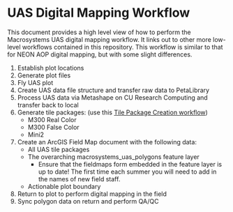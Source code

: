 # UAS Digital Mapping Workflow
This document provides a high level view of how to perform the Macrosystems UAS digital mapping workflow. It links out to other more low-level workflows contained in this repository. This workflow is similar to that for NEON AOP digital mapping, but with some slight differences.

1. Establish plot locations
2. Generate plot files
3. Fly UAS plot
4. Create UAS data file structure and transfer raw data to PetaLibrary
5. Process UAS data via Metashape on CU Research Computing and transfer back to local
6. Generate tile packages: (use this [Tile Package Creation workflow](https://github.com/earthlab/macrosystems_fieldwork_hub/blob/main/create_tile_package.md))
   * M300 Real Color
   * M300 False Color
   * Mini2
7. Create an ArcGIS Field Map document with the following data:
   * All UAS tile packages
   * The overarching macrosystems_uas_polygons feature layer
     * Ensure that the fieldmaps form embedded in the feature layer is up to date! The first time each summer you will need to add in the names of new field staff.
   * Actionable plot boundary
8. Return to plot to perform digital mapping in the field
9. Sync polygon data on return and perform QA/QC
